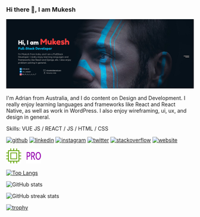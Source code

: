 ### Hi there 👋, I am Mukesh
![](https://github.com/ofmukesh/ofmukesh/blob/main/github_banner.png)

I'm Adrian from Australia, and I do content on Design and Development. I really enjoy learning languages and frameworks like React and React Native, as well as work in WordPress. I also enjoy wireframing, ui, ux, and design in general.

Skills: VUE JS / REACT / JS / HTML / CSS



[<img src='https://cdn.jsdelivr.net/npm/simple-icons@3.0.1/icons/github.svg' alt='github' height='40'>](https://github.com/ofmukesh)  [<img src='https://cdn.jsdelivr.net/npm/simple-icons@3.0.1/icons/linkedin.svg' alt='linkedin' height='40'>](https://www.linkedin.com/in/ofmukesh/)  [<img src='https://cdn.jsdelivr.net/npm/simple-icons@3.0.1/icons/instagram.svg' alt='instagram' height='40'>](https://www.instagram.com/_m_a_r_c_o_7/)  [<img src='https://cdn.jsdelivr.net/npm/simple-icons@3.0.1/icons/twitter.svg' alt='twitter' height='40'>](https://twitter.com/of_mukesh)  [<img src='https://cdn.jsdelivr.net/npm/simple-icons@3.0.1/icons/stackoverflow.svg' alt='stackoverflow' height='40'>](https://stackoverflow.com/users/17068695)  [<img src='https://cdn.jsdelivr.net/npm/simple-icons@3.0.1/icons/icloud.svg' alt='website' height='40'>](https://ofmukesh.github.io/)  

<a href='https://docs.github.com/en/developers'><img src='https://raw.githubusercontent.com/acervenky/animated-github-badges/master/assets/devbadge.gif' width='40' height='40'></a> <a href='https://github.com/pricing'><img src='https://raw.githubusercontent.com/acervenky/animated-github-badges/master/assets/pro.gif' width='40' height='40'></a> 

[![Top Langs](https://github-readme-stats.vercel.app/api/top-langs/?username=ofmukesh)](https://github.com/anuraghazra/github-readme-stats)

![GitHub stats](https://github-readme-stats.vercel.app/api?username=ofmukesh&show_icons=true)  

![GitHub streak stats](https://streak-stats.demolab.com/?user=ofmukesh)  

[![trophy](https://github-profile-trophy.vercel.app/?username=ofmukesh)](https://github.com/ryo-ma/github-profile-trophy)
